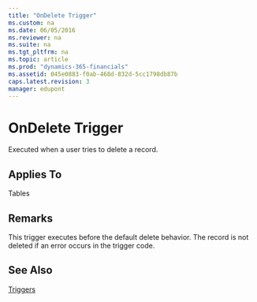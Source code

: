```yaml
---
title: "OnDelete Trigger"
ms.custom: na
ms.date: 06/05/2016
ms.reviewer: na
ms.suite: na
ms.tgt_pltfrm: na
ms.topic: article
ms.prod: "dynamics-365-financials"
ms.assetid: 045e0883-f0ab-468d-832d-5cc1798db87b
caps.latest.revision: 3
manager: edupont
---
```

# OnDelete Trigger
Executed when a user tries to delete a record.  
  
## Applies To  
 Tables  
  
## Remarks  
 This trigger executes before the default delete behavior. The record is not deleted if an error occurs in the trigger code.  
  
## See Also  
 [Triggers](Triggers.md)